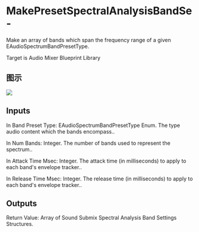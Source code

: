 # MakePresetSpectralAnalysisBandSe-

Make an array of bands which span the frequency range of a given EAudioSpectrumBandPresetType.

Target is Audio Mixer Blueprint Library

## 图示

![]($-20221218-18022587.png)

## Inputs

In Band Preset Type: EAudioSpectrumBandPresetType Enum. The type audio content which the bands encompass..

In Num Bands: Integer. The number of bands used to represent the spectrum..

In Attack Time Msec: Integer. The attack time (in milliseconds) to apply to each band's envelope tracker..

In Release Time Msec: Integer. The release time (in milliseconds) to apply to each band's envelope tracker..  

## Outputs

Return Value: Array of Sound Submix Spectral Analysis Band Settings Structures.

